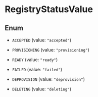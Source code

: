 

# RegistryStatusValue

## Enum


* `ACCEPTED` (value: `"accepted"`)

* `PROVISIONING` (value: `"provisioning"`)

* `READY` (value: `"ready"`)

* `FAILED` (value: `"failed"`)

* `DEPROVISION` (value: `"deprovision"`)

* `DELETING` (value: `"deleting"`)



